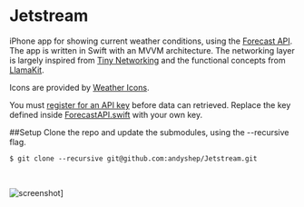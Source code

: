 Jetstream
====

iPhone app for showing current weather conditions, using the [Forecast API](https://developer.forecast.io/). The app is written in Swift with an MVVM architecture. The networking layer is largely inspired from [Tiny Networking](http://chris.eidhof.nl/posts/tiny-networking-in-swift.html) and the functional concepts from [LlamaKit](https://github.com/LlamaKit/LlamaKit).

Icons are provided by [Weather Icons](https://github.com/erikflowers/weather-icons).

You must [register for an API key](https://developer.forecast.io/register) before data can retrieved. Replace the key defined inside [ForecastAPI.swift](https://github.com/andyshep/Jetstream/blob/master/Jetstream/ForecastAPI.swift#L19) with your own key.

##Setup
Clone the repo and update the submodules, using the --recursive flag.

	$ git clone --recursive git@github.com:andyshep/Jetstream.git

<br>

![screenshot](http://i.imgur.com/tw7AwrT.gif)]
